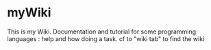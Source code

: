 # myWiki
This is my Wiki.
Documentation and tutorial for some programming languages : help and how doing a task.
cf to "wiki tab" to find the wiki
